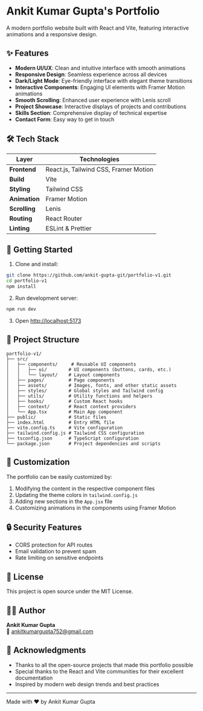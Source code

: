 # Ankit Kumar Gupta's Portfolio

A modern portfolio website built with React and Vite, featuring interactive animations and a responsive design.

## ✨ Features

* **Modern UI/UX**: Clean and intuitive interface with smooth animations
* **Responsive Design**: Seamless experience across all devices
* **Dark/Light Mode**: Eye-friendly interface with elegant theme transitions
* **Interactive Components**: Engaging UI elements with Framer Motion animations
* **Smooth Scrolling**: Enhanced user experience with Lenis scroll
* **Project Showcase**: Interactive displays of projects and contributions
* **Skills Section**: Comprehensive display of technical expertise
* **Contact Form**: Easy way to get in touch

## 🛠 Tech Stack

| Layer        | Technologies                                    |
|--------------|------------------------------------------------|
| **Frontend** | React.js, Tailwind CSS, Framer Motion |
| **Build**    | Vite                                           |
| **Styling**  | Tailwind CSS                                   |
| **Animation**| Framer Motion                                  |
| **Scrolling**| Lenis                                          |
| **Routing**  | React Router                                   |
| **Linting**  | ESLint & Prettier                              |

## 🚀 Getting Started

1. Clone and install:

```bash
git clone https://github.com/ankit-gupta-git/portfolio-v1.git
cd portfolio-v1
npm install
```

2. Run development server:

```bash
npm run dev
```

3. Open [http://localhost:5173](http://localhost:5173)

## 📝 Project Structure

```
portfolio-v1/
├── src/
│   ├── components/     # Reusable UI components
│   │   ├── ui/        # UI components (buttons, cards, etc.)
│   │   └── layout/    # Layout components
│   ├── pages/         # Page components
│   ├── assets/        # Images, fonts, and other static assets
│   ├── styles/        # Global styles and Tailwind config
│   ├── utils/         # Utility functions and helpers
│   ├── hooks/         # Custom React hooks
│   ├── context/       # React context providers
│   └── App.tsx        # Main App component
├── public/            # Static files
├── index.html         # Entry HTML file
├── vite.config.ts     # Vite configuration
├── tailwind.config.js # Tailwind CSS configuration
├── tsconfig.json      # TypeScript configuration
└── package.json       # Project dependencies and scripts
```

## 🎨 Customization

The portfolio can be easily customized by:

1. Modifying the content in the respective component files
2. Updating the theme colors in `tailwind.config.js`
3. Adding new sections in the `App.jsx` file
4. Customizing animations in the components using Framer Motion

## 🔒 Security Features

* CORS protection for API routes
* Email validation to prevent spam
* Rate limiting on sensitive endpoints

## 📄 License

This project is open source under the MIT License.

## 🙋‍♂️ Author

**Ankit Kumar Gupta**  
📧 [ankitkumargupta752@gmail.com](mailto:ankitkumargupta752@gmail.com)

## 🙏 Acknowledgments

* Thanks to all the open-source projects that made this portfolio possible
* Special thanks to the React and Vite communities for their excellent documentation
* Inspired by modern web design trends and best practices

---

Made with ❤️ by Ankit Kumar Gupta
